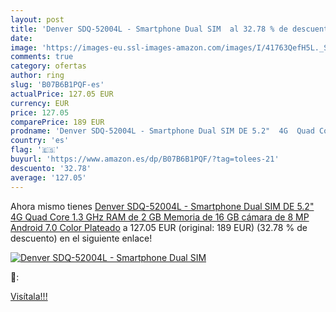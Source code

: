 ```yaml
---
layout: post
title: 'Denver SDQ-52004L - Smartphone Dual SIM  al 32.78 % de descuento'
date: 
image: 'https://images-eu.ssl-images-amazon.com/images/I/41763QefH5L._SL200_.jpg'
comments: true
category: ofertas
author: ring
slug: 'B07B6B1PQF-es'
actualPrice: 127.05 EUR
currency: EUR
price: 127.05
comparePrice: 189 EUR
prodname: 'Denver SDQ-52004L - Smartphone Dual SIM DE 5.2"  4G  Quad Core 1.3 GHz  RAM de 2 GB  Memoria de 16 GB  cámara de 8 MP  Android 7.0  Color Plateado'
country: 'es'
flag: '🇪🇸'
buyurl: 'https://www.amazon.es/dp/B07B6B1PQF/?tag=tolees-21'
descuento: '32.78'
average: '127.05'
---
```


Ahora mismo tienes [Denver SDQ-52004L - Smartphone Dual SIM DE 5.2"  4G  Quad Core 1.3 GHz  RAM de 2 GB  Memoria de 16 GB  cámara de 8 MP  Android 7.0  Color Plateado](https://www.amazon.es/dp/B07B6B1PQF/?tag=tolees-21) a 127.05 EUR (original: 189 EUR) (32.78 %  de descuento) en el siguiente enlace!

[![Denver SDQ-52004L - Smartphone Dual SIM ](https://images-eu.ssl-images-amazon.com/images/I/41763QefH5L._SL200_.jpg)](https://www.amazon.es/dp/B07B6B1PQF/?tag=tolees-21)

🔎:


[Visítala!!!](https://www.amazon.es/dp/B07B6B1PQF/?tag=tolees-21)
